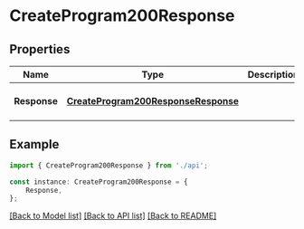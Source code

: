 # CreateProgram200Response


## Properties

Name | Type | Description | Notes
------------ | ------------- | ------------- | -------------
**Response** | [**CreateProgram200ResponseResponse**](CreateProgram200ResponseResponse.md) |  | [optional] [default to undefined]

## Example

```typescript
import { CreateProgram200Response } from './api';

const instance: CreateProgram200Response = {
    Response,
};
```

[[Back to Model list]](../README.md#documentation-for-models) [[Back to API list]](../README.md#documentation-for-api-endpoints) [[Back to README]](../README.md)
